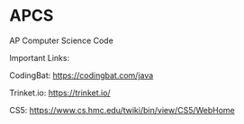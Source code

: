# APCS
AP Computer Science Code

Important Links:

CodingBat: https://codingbat.com/java

Trinket.io: https://trinket.io/

CS5: https://www.cs.hmc.edu/twiki/bin/view/CS5/WebHome
